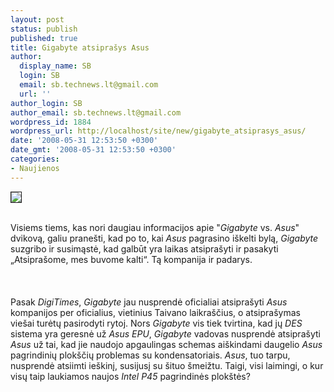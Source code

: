 ```yaml
---
layout: post
status: publish
published: true
title: Gigabyte atsiprašys Asus
author:
  display_name: SB
  login: SB
  email: sb.technews.lt@gmail.com
  url: ''
author_login: SB
author_email: sb.technews.lt@gmail.com
wordpress_id: 1884
wordpress_url: http://localhost/site/new/gigabyte_atsiprasys_asus/
date: '2008-05-31 12:53:50 +0300'
date_gmt: '2008-05-31 12:53:50 +0300'
categories:
- Naujienos
---
```

<div class="imgright"><img src="http://tbn0.google.com/images?q=tbn:NHDxteXCG2w6aM:http://computer-reviews.net/wp-content/uploads/gigabyte%2520logo.thumbnail.jpg" border="1"></div>
<p><br>Visiems tiems, kas nori daugiau informacijos apie &quot;<i>Gigabyte</i> vs. <i>Asus</i>&quot; dvikovą, galiu pranešti, kad po to, kai <i>Asus</i> pagrasino iškelti bylą, <i>Gigabyte</i> suzgribo ir susimąstė, kad galbūt yra laikas atsiprašyti ir pasakyti „Atsiprašome, mes buvome kalti“. Tą kompanija ir padarys.<br />
<br><br />
<br>Pasak <i>DigiTimes</i>, <i>Gigabyte</i> jau nusprendė oficialiai atsiprašyti <i>Asus</i> kompanijos per oficialius, vietinius Taivano laikraščius, o atsiprašymas viešai turėtų pasirodyti rytoj. Nors <i>Gigabyte</i> vis tiek tvirtina, kad jų <i>DES</i> sistema yra geresnė už <i>Asus EPU</i>, <i>Gigabyte</i> vadovas nusprendė atsiprašyti <i>Asus</i> už tai, kad jie naudojo apgaulingas schemas aiškindami daugelio <i>Asus</i> pagrindinių plokščių problemas su kondensatoriais. <i>Asus</i>, tuo tarpu, nusprendė atsiimti ieškinį, susijusį su šituo šmeižtu. Taigi, visi laimingi, o kur visų taip laukiamos naujos <i>Intel P45</i> pagrindinės plokštės?<br />
<br><br />
<br><br />
<br><br />
<br></p>
